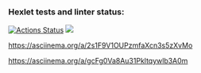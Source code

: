 ### Hexlet tests and linter status:
[![Actions Status](https://github.com/Unukalhaiii/frontend-project-44/workflows/hexlet-check/badge.svg)](https://github.com/Unukalhaiii/frontend-project-44/actions)
<a href="https://codeclimate.com/github/Unukalhaiii/frontend-project-44/maintainability"><img src="https://api.codeclimate.com/v1/badges/656d61740c73082f333c/maintainability" /></a>

https://asciinema.org/a/2s1F9V1OUPzmfaXcn3s5zXvMo 

https://asciinema.org/a/gcFg0Va8Au31Pkltqywlb3A0m